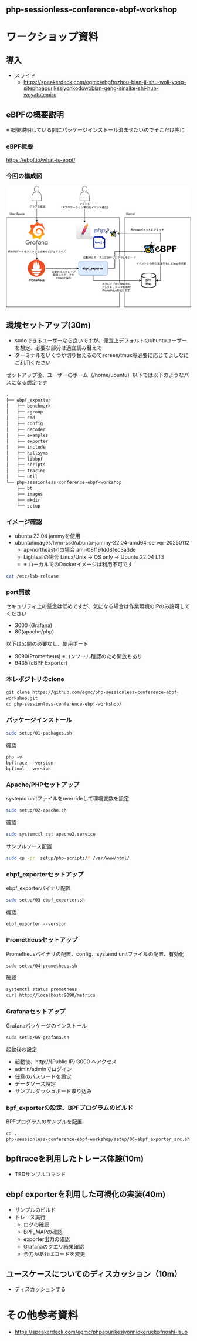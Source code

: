 php-sessionless-conference-ebpf-workshop
---

# ワークショップ資料

## 導入

- スライド
  - https://speakerdeck.com/egmc/ebpftozhou-bian-ji-shu-woli-yong-sitephpapurikesiyonkodowobian-geng-sinaike-shi-hua-woyatutemiru


## eBPFの概要説明

※ 概要説明している間にパッケージインストール済ませたいのでそこだけ先に

### eBPF概要

https://ebpf.io/what-is-ebpf/

### 今回の構成図

![概要図](images/ebpf-exporter.drawio.png)


##  環境セットアップ(30m)

- sudoできるユーザーなら良いですが、便宜上デフォルトのubuntuユーザーを想定、必要な部分は適宜読み替えで
- ターミナルをいくつか切り替えるのでscreen/tmux等必要に応じてよしなにご利用ください

セットアップ後、ユーザーのホーム（/home/ubuntu）以下では以下のようなパスになる想定です

```
.
├── ebpf_exporter
│   ├── benchmark
│   ├── cgroup
│   ├── cmd
│   ├── config
│   ├── decoder
│   ├── examples
│   ├── exporter
│   ├── include
│   ├── kallsyms
│   ├── libbpf
│   ├── scripts
│   ├── tracing
│   └── util
└── php-sessionless-conference-ebpf-workshop
    ├── bt
    ├── images
    ├── mkdir
    └── setup
```

### イメージ確認
 - ubuntu 22.04 jammyを使用
 - ubuntu/images/hvm-ssd/ubuntu-jammy-22.04-amd64-server-20250112
    - ap-northeast-1の場合 ami-08f191dd81ec3a3de
    - Lightsailの場合 Linux/Unix -> OS only -> Ubuntu 22.04 LTS
    - ※ ローカルでのDockerイメージは利用不可です

```bash
cat /etc/lsb-release
```


### port開放

セキュリティ上の懸念は低めですが、気になる場合は作業環境のIPのみ許可してください

- 3000 (Grafana)
- 80(apache/php)

以下は公開の必要なし、使用ポート

- 9090(Prometheus) ※コンソール確認のため開放もあり
- 9435 (eBPF Exporter)


### 本レポジトリのclone

```
git clone https://github.com/egmc/php-sessionless-conference-ebpf-workshop.git
cd php-sessionless-conference-ebpf-workshop/
```


### パッケージインストール

```bash
sudo setup/01-packages.sh
```

確認

```
php -v
bpftrace --version
bpftool --version
```

### Apache/PHPセットアップ

systemd unitファイルをoverrideして環境変数を設定

```bash
sudo setup/02-apache.sh
```

確認

```bash
sudo systemctl cat apache2.service
```

サンプルソース配置

```bash
sudo cp -pr  setup/php-scripts/* /var/www/html/
```

### ebpf_exporterセットアップ

ebpf_exporterバイナリ配置

```bash
sudo setup/03-ebpf_exporter.sh
```

確認

```
ebpf_exporter --version
```


### Prometheusセットアップ

Prometheusバイナリの配置、config、systemd unitファイルの配置、有効化

```
sudo setup/04-prometheus.sh
```

確認

```bash
systemctl status prometheus
curl http://localhost:9090/metrics
```

### Grafanaセットアップ

Grafanaパッケージのインストール

```
sudo setup/05-grafana.sh
```

起動後の設定

- 起動後、http://{Public IP}:3000 へアクセス
- admin/adminでログイン
- 任意のパスワードを設定
- データソース設定
- サンプルダッシュボード取り込み

### bpf_exporterの設定、BPFプログラムのビルド

BPFプログラムのサンプルを配置

```
cd ..
php-sessionless-conference-ebpf-workshop/setup/06-ebpf_exporter_src.sh
```


## bpftraceを利用したトレース体験(10m)

  - TBDサンプルコマンド

## ebpf exporterを利用した可視化の実装(40m)

 - サンプルのビルド
 - トレース実行
   - ログの確認
   - BPF_MAPの確認
   - exporter出力の確認
   - Grafanaのクエリ結果確認
   - 余力があればコードを変更

## ユースケースについてのディスカッション（10m）

 - ディスカッションする


# その他参考資料

- https://speakerdeck.com/egmc/phpapurikesiyonniokeruebpfnoshi-isuo
